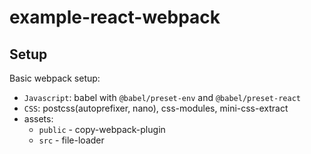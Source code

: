 # example-react-webpack

## Setup

Basic webpack setup:
- `Javascript`: babel with `@babel/preset-env` and `@babel/preset-react`
- `CSS`: postcss(autoprefixer, nano), css-modules, mini-css-extract
- assets:
  - `public` - copy-webpack-plugin
  - `src` - file-loader
